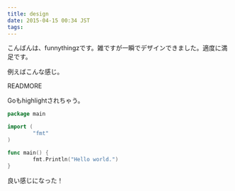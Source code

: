 ```yaml
---
title: design
date: 2015-04-15 00:34 JST
tags:
---
```


こんばんは、funnythingzです。雑ですが一瞬でデザインできました。適度に満足です。

例えばこんな感じ。

READMORE

Goもhighlightされちゃう。

```go
package main

import (
        "fmt"
)

func main() {
        fmt.Println("Hello world.")
}
```

良い感じになった！
